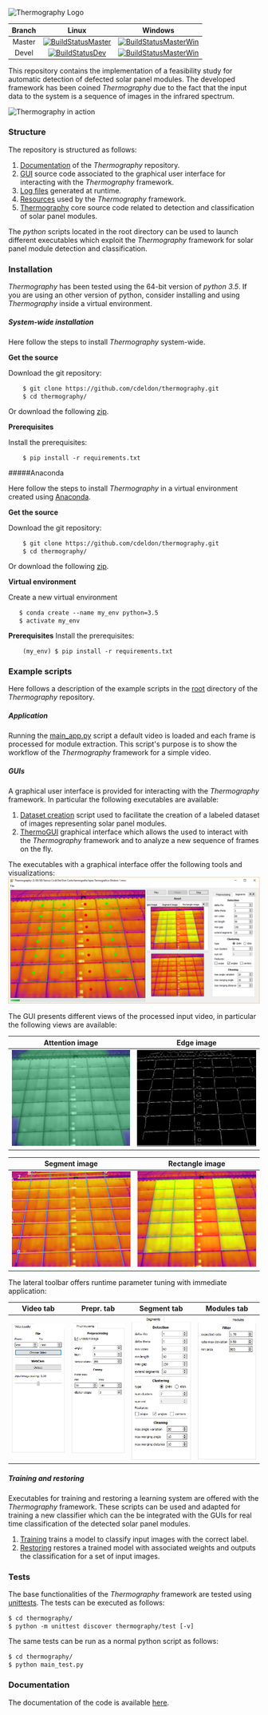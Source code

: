 ![](https://github.com/cdeldon/thermography/blob/master/docs/source/_static/logo.png?raw=true "Thermography Logo")

Branch|Linux|Windows|
:----:|:----:|:----:|
Master|[![BuildStatusMaster](https://travis-ci.org/cdeldon/thermography.svg?branch=master)](https://travis-ci.org/cdeldon)|[![BuildStatusMasterWin](https://ci.appveyor.com/api/projects/status/ve3xbuictiakc5cj/branch/master?svg=true&passingText=passing)](https://ci.appveyor.com/project/cdeldon/thermography/branch/master)
Devel|[![BuildStatusDev](https://travis-ci.org/cdeldon/thermography.svg?branch=devel)](https://travis-ci.org/cdeldon)|[![BuildStatusMasterWin](https://ci.appveyor.com/api/projects/status/ve3xbuictiakc5cj/branch/devel?svg=true&passingText=passing)](https://ci.appveyor.com/project/cdeldon/thermography/branch/devel)


This repository contains the implementation of a feasibility study for automatic detection of defected solar panel modules.
The developed framework has been coined _Thermography_ due to the fact that the input data to the system is a sequence of images in the infrared spectrum.

![Thermography in action](docs/source/_static/example-view.gif)

### Structure
The repository is structured as follows:
 1. [Documentation](docs) of the _Thermography_ repository.
 2. [GUI](gui) source code associated to the graphical user interface for interacting with the _Thermography_ framework.
 3. [Log files](logs) generated at runtime.
 4. [Resources](resources) used by the _Thermography_ framework.
 5. [Thermography](thermography) core source code related to detection and classification of solar panel modules.
 
The _python_ scripts located in the root directory can be used to launch different executables which exploit the _Thermography_ framework for solar panel module detection and classification.

### Installation

*Thermography* has been tested using the 64-bit version of *python 3.5*.
If you are using an other version of python, consider installing and using *Thermography* inside a virtual environment.

##### System-wide installation

Here follow the steps to install *Thermography* system-wide.

**Get the source**

Download the git repository:

``` lang=bash
    $ git clone https://github.com/cdeldon/thermography.git
    $ cd thermography/
```

Or download the following [zip](https://github.com/cdeldon/thermography/archive/master.zip).

**Prerequisites**

Install the prerequisites:

``` lang=bash
    $ pip install -r requirements.txt
```

#####Anaconda

Here follow the steps to install *Thermography* in a virtual environment created using [Anaconda](https://www.anaconda.com/download/).

**Get the source**

Download the git repository:

``` lang=bash
    $ git clone https://github.com/cdeldon/thermography.git
    $ cd thermography/
```

Or download the following [zip](https://github.com/cdeldon/thermography/archive/master.zip).

**Virtual environment**

Create a new virtual environment

``` lang=bash
   $ conda create --name my_env python=3.5
   $ activate my_env
```

**Prerequisites**
Install the prerequisites:

``` lang=bash
    (my_env) $ pip install -r requirements.txt
```

### Example scripts
Here follows a description of the example scripts in the [root](.) directory of the _Thermography_ repository.

##### Application
Running the [main_app.py](main_app.py) script a default video is loaded and each frame is processed for module extraction.
This script's purpose is to show the workflow of the _Thermography_ framework for a simple video.

##### GUIs
A graphical user interface is provided for interacting with the _Thermography_ framework. In particular the following executables are available:
  1. [Dataset creation](main_create_dataset.py) script used to facilitate the creation of a labeled dataset of images representing solar panel modules.
  2. [ThermoGUI](main_thermogui.py) graphical interface which allows the used to interact with the _Thermography_ framework and to analyze a new sequence of frames on the fly.

The executables with a graphical interface offer the following tools and visualizations:
![GUI](./docs/source/_static/gui_video.PNG?raw=true "GUI")

The GUI presents different views of the processed input video, in particular the following views are available:


Attention image|Edge image
:---:|:---:
![AtteImage](./docs/source/_static/attention_image.PNG?raw=true "Attention image")|![EdgeImage](./docs/source/_static/edge_image.PNG?raw=true "Edge image")

Segment image|Rectangle image
:---:|:---:
![SegmImage](./docs/source/_static/segments_image.PNG?raw=true "Segment Image")|![RectImage](./docs/source/_static/rectangle_image.PNG?raw=true "Rectangle Image")



The lateral toolbar offers runtime parameter tuning with immediate application:

Video tab|Prepr. tab|Segment tab|Modules tab
:---:|:---:|:---:|:---:
![VideoTab](./docs/source/_static/video_tab.PNG?raw=true "Video tab")|![PreprTab](./docs/source/_static/preprocessing_tab.PNG?raw=true "Preprocessing Tab")|![SegmeTab](./docs/source/_static/segments_tab.PNG?raw=true "Segments Tab")|![ModulTab](./docs/source/_static/modules_tab.PNG?raw=true "Modules Tab")

##### Training and restoring
Executables for training and restoring a learning system are offered with the _Thermography_ framework.
These scripts can be used and adapted for training a new classifier which can the be integrated with the GUIs for real time classification of the detected solar panel modules.

 1. [Training](main_training.py) trains a model to classify input images with the correct label.
 2. [Restoring](main_training_restorer.py) restores a trained model with associated weights and outputs the classification for a set of input images.
### Tests
The base functionalities of the _Thermography_ framework are tested using [unittests](https://docs.python.org/3/library/unittest.html).
The tests can be executed as follows:
```lang=bash
$ cd thermography/
$ python -m unittest discover thermography/test [-v]
```

The same tests can be run as a normal python script as follows:
```lang=bash
$ cd thermography/
$ python main_test.py
```


### Documentation
The documentation of the code is available [here](https://cdeldon.github.io/thermography/).

